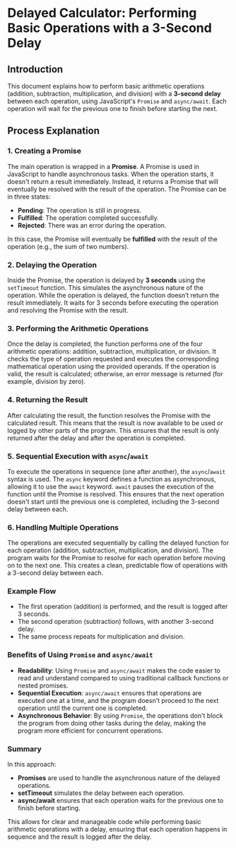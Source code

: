 # Delayed Calculator: Performing Basic Operations with a 3-Second Delay

## Introduction
This document explains how to perform basic arithmetic operations (addition, subtraction, multiplication, and division) with a **3-second delay** between each operation, using JavaScript's `Promise` and `async/await`. Each operation will wait for the previous one to finish before starting the next.

## Process Explanation

### 1. **Creating a Promise**
The main operation is wrapped in a **Promise**. A Promise is used in JavaScript to handle asynchronous tasks. When the operation starts, it doesn't return a result immediately. Instead, it returns a Promise that will eventually be resolved with the result of the operation. The Promise can be in three states:
- **Pending**: The operation is still in progress.
- **Fulfilled**: The operation completed successfully.
- **Rejected**: There was an error during the operation.

In this case, the Promise will eventually be **fulfilled** with the result of the operation (e.g., the sum of two numbers).

### 2. **Delaying the Operation**
Inside the Promise, the operation is delayed by **3 seconds** using the `setTimeout` function. This simulates the asynchronous nature of the operation. While the operation is delayed, the function doesn’t return the result immediately. It waits for 3 seconds before executing the operation and resolving the Promise with the result.

### 3. **Performing the Arithmetic Operations**
Once the delay is completed, the function performs one of the four arithmetic operations: addition, subtraction, multiplication, or division. It checks the type of operation requested and executes the corresponding mathematical operation using the provided operands. If the operation is valid, the result is calculated; otherwise, an error message is returned (for example, division by zero).

### 4. **Returning the Result**
After calculating the result, the function resolves the Promise with the calculated result. This means that the result is now available to be used or logged by other parts of the program. This ensures that the result is only returned after the delay and after the operation is completed.

### 5. **Sequential Execution with `async`/`await`**
To execute the operations in sequence (one after another), the `async`/`await` syntax is used. The `async` keyword defines a function as asynchronous, allowing it to use the `await` keyword. `await` pauses the execution of the function until the Promise is resolved. This ensures that the next operation doesn't start until the previous one is completed, including the 3-second delay between each.

### 6. **Handling Multiple Operations**
The operations are executed sequentially by calling the delayed function for each operation (addition, subtraction, multiplication, and division). The program waits for the Promise to resolve for each operation before moving on to the next one. This creates a clean, predictable flow of operations with a 3-second delay between each.

### Example Flow
- The first operation (addition) is performed, and the result is logged after 3 seconds.
- The second operation (subtraction) follows, with another 3-second delay.
- The same process repeats for multiplication and division.

### Benefits of Using `Promise` and `async/await`
- **Readability**: Using `Promise` and `async/await` makes the code easier to read and understand compared to using traditional callback functions or nested promises.
- **Sequential Execution**: `async/await` ensures that operations are executed one at a time, and the program doesn't proceed to the next operation until the current one is completed.
- **Asynchronous Behavior**: By using `Promise`, the operations don't block the program from doing other tasks during the delay, making the program more efficient for concurrent operations.

### Summary
In this approach:
- **Promises** are used to handle the asynchronous nature of the delayed operations.
- **setTimeout** simulates the delay between each operation.
- **async/await** ensures that each operation waits for the previous one to finish before starting.

This allows for clear and manageable code while performing basic arithmetic operations with a delay, ensuring that each operation happens in sequence and the result is logged after the delay.

